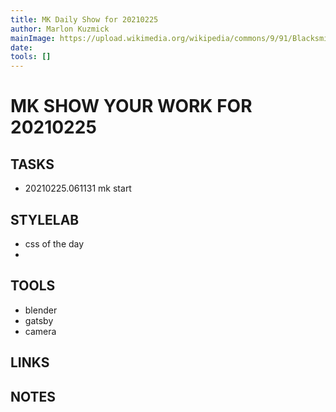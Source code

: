 ```yaml
---
title: MK Daily Show for 20210225
author: Marlon Kuzmick
mainImage: https://upload.wikimedia.org/wikipedia/commons/9/91/Blacksmith_tools_2.jpg
date: 
tools: []
---
```

# MK SHOW YOUR WORK FOR 20210225

## TASKS

- 20210225.061131 mk start

## STYLELAB

- css of the day
- 

## TOOLS

- blender
- gatsby
- camera

## LINKS


## NOTES


